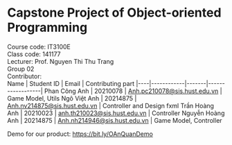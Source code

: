 # Capstone Project of Object-oriented Programming
Course code: IT3100E<br />
Class code: 141177 <br />
Lecturer: Prof. Nguyen Thi Thu Trang<br />
Group 02<br />
Contributor: <br />
Name | Student ID | Email | Contributing part 
|----|------------|-------|------------------|
Phan Công Anh | 20210078 | Anh.pc210078@sis.hust.edu.vn | Game Model, Utils
Ngô Việt Anh | 20214875 | Anh.nv214875@sis.hust.edu.vn | Controller and Design fxml
Trần Hoàng Anh | 20210023 | anh.th210023@sis.hust.edu.vn | Controller
Nguyễn Hoàng Anh | 20214875 | Anh.nh214946@sis.hust.edu.vn | Game Model, Controller

Demo for our product: https://bit.ly/OAnQuanDemo
